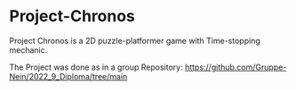 # Project-Chronos
Project Chronos is a 2D puzzle-platformer game with Time-stopping mechanic. 

The Project was done as in a group Repository:
https://github.com/Gruppe-Nein/2022_9_Diploma/tree/main

